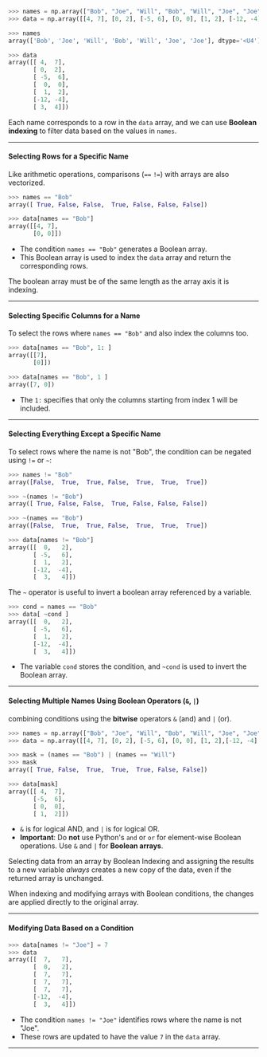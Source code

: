 

```python
>>> names = np.array(["Bob", "Joe", "Will", "Bob", "Will", "Joe", "Joe"])
>>> data = np.array([[4, 7], [0, 2], [-5, 6], [0, 0], [1, 2], [-12, -4], [3, 4]])

>>> names  
array(['Bob', 'Joe', 'Will', 'Bob', 'Will', 'Joe', 'Joe'], dtype='<U4')

>>> data  
array([[ 4,  7],
       [ 0,  2],
       [ -5,  6],
       [  0,  0],
       [  1,  2],
       [-12, -4],
       [ 3,  4]])
```

Each name corresponds to a row in the `data` array, and we can use **Boolean indexing** to filter data based on the values in `names`.

---

#### Selecting Rows for a Specific Name

Like arithmetic operations, comparisons (`==`  `!=`) with arrays are also vectorized.
```python
>>> names == "Bob"  
array([ True, False, False,  True, False, False, False])

>>> data[names == "Bob"]  
array([[4, 7],
       [0, 0]])
```

- The condition `names == "Bob"` generates a Boolean array.
- This Boolean array is used to index the `data` array and return the corresponding rows.

The boolean array must be of the same length as the array axis it is indexing.


---

#### Selecting Specific Columns for a Name

To select the rows where `names == "Bob"` and also index the columns too.

```python
>>> data[names == "Bob", 1: ]  
array([[7],
       [0]])

>>> data[names == "Bob", 1 ]  
array([7, 0])
```

- The `1:` specifies that only the columns starting from index 1 will be included.

---

#### Selecting Everything Except a Specific Name

To select rows where the name is not "Bob", the condition can be negated using `!=` or `~`:

```python
>>> names != "Bob"  
array([False,  True,  True, False,  True,  True,  True])

>>> ~(names != "Bob")  
array([ True, False, False,  True, False, False, False])

>>> ~(names == "Bob")  
array([False,  True,  True, False,  True,  True,  True])

>>> data[names != "Bob"]  
array([[  0,   2],
       [ -5,   6],
       [  1,   2],
       [-12,  -4],
       [  3,   4]])
```

The `~` operator is useful to invert a boolean array referenced by a variable.

```python
>>> cond = names == "Bob"  
>>> data[ ~cond ]  
array([[  0,   2],
       [ -5,   6],
       [  1,   2],
       [-12,  -4],
       [  3,   4]])
```

- The variable `cond` stores the condition, and `~cond` is used to invert the Boolean array.

---

#### Selecting Multiple Names Using Boolean Operators (`&`, `|`)

combining conditions using the **bitwise** operators `&` (and) and `|` (or).

```python
>>> names = np.array(["Bob", "Joe", "Will", "Bob", "Will", "Joe", "Joe"])
>>> data = np.array([[4, 7], [0, 2], [-5, 6], [0, 0], [1, 2],[-12, -4], [3,4]])

>>> mask = (names == "Bob") | (names == "Will")
>>> mask  
array([ True, False,  True,  True,  True, False, False])

>>> data[mask]  
array([[ 4,  7],
       [-5,  6],
       [ 0,  0],
       [ 1,  2]])
```

- `&` is for logical AND, and `|` is for logical OR.
- **Important**: Do **not** use Python's `and` or `or` for element-wise Boolean operations. Use `&` and `|` for **Boolean arrays**.

Selecting data from an array by Boolean Indexing and assigning the results to a new variable *always* creates a new copy of the data, even if the returned array is unchanged.

When indexing and modifying arrays with Boolean conditions, the changes are applied directly to the original array.

---

#### Modifying Data Based on a Condition


```python
>>> data[names != "Joe"] = 7  
>>> data  
array([[  7,   7],
       [  0,   2],
       [  7,   7],
       [  7,   7],
       [  7,   7],
       [-12,  -4],
       [  3,   4]])
```

- The condition `names != "Joe"` identifies rows where the name is not "Joe".
- These rows are updated to have the value `7` in the `data` array.

---

